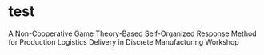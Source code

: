 # test
A Non-Cooperative Game Theory-Based Self-Organized Response Method for Production Logistics Delivery in Discrete Manufacturing Workshop

